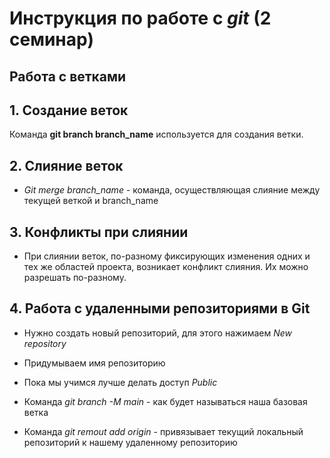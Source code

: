# Инструкция по работе с _git_ (2 семинар)
## __Работа с ветками__

## 1. Создание веток

Команда __git branch branch_name__ используется для создания ветки.

## 2. Слияние веток

* *Git merge branch_name* - команда, осуществляющая слияние между текущей веткой и branch_name

## 3. Конфликты при слиянии

* При слиянии веток, по-разному фиксирующих изменения одних и тех же областей проекта, возникает конфликт слияния.
Их можно разрешать по-разному.

## 4. Работа с удаленными репозиториями в Git

* Нужно создать новый репозиторий, для этого нажимаем *New repository* 

* Придумываем имя репозиторию

* Пока мы учимся лучше делать доступ *Public* 

* Команда *git branch -M main* - как будет называться наша базовая ветка

* Команда *git remout add origin* - привязывает текущий локальный репозиторий к нашему удаленному репозиторию